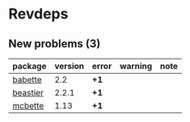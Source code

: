 # Revdeps

## New problems (3)

|package                          |version |error  |warning |note |
|:--------------------------------|:-------|:------|:-------|:----|
|[babette](problems.md#babette)   |2.2     |__+1__ |        |     |
|[beastier](problems.md#beastier) |2.2.1   |__+1__ |        |     |
|[mcbette](problems.md#mcbette)   |1.13    |__+1__ |        |     |

